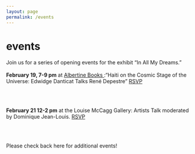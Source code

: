 ```yaml
---
layout: page
permalink: /events
---
```

<div id="column-a"><h1>events</h1></div>


<p><div id="column-b">Join us for a series of opening events for the exhibit “In All My Dreams.”  <br><br>
<strong>February 19, 7-9 pm</strong> at <a href="https://www.albertine.com/join-four-online-conversations-on-rene-depestres-hadriana-in-all-my-dreams/" target="_blank"> Albertine Books </a>:“Haiti on the Cosmic Stage of the Universe: Edwidge Danticat Talks René Depestre” <a href="https://www.eventbrite.com/e/on-the-cosmic-stage-of-the-universe-edwidge-danticat-talks-rene-depestre-tickets-89339214997?aff=ebdssbdestsearch" target="_blank"> RSVP </a>

<br><br>

<strong>February 21 12-2 pm</strong> at the Louise McCagg Gallery: Artists Talk moderated by Dominique Jean-Louis. <a href="https://www.eventbrite.com/e/in-all-my-dreams-a-visual-installation-tickets-88776931191?aff=ebdssbdestsearch" target="_blank"> RSVP </a>

<br><br> 

Please check back here for additional events!
</div></p>

